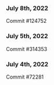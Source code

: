 ### July 8th, 2022

Commit #124752

### July 5th, 2022

Commit #314353


### July 4th, 2022

Commit #72281
